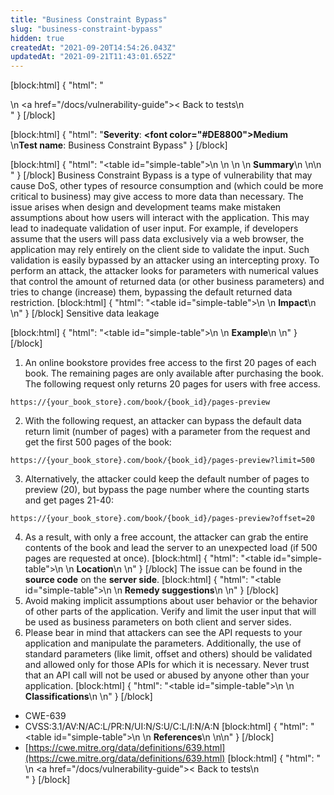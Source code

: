 ```yaml
---
title: "Business Constraint Bypass"
slug: "business-constraint-bypass"
hidden: true
createdAt: "2021-09-20T14:54:26.043Z"
updatedAt: "2021-09-21T11:43:01.652Z"
---
```

[block:html]
{
  "html": "<div>\n  <a href=\"/docs/vulnerability-guide\">< Back to tests</a>\n</div>"
}
[/block]

[block:html]
{
  "html": "<b>Severity</b>: <b><font color=\"#DE8800\">Medium</font></b><br>\n<b>Test name</b>: Business Constraint Bypass"
}
[/block]

[block:html]
{
  "html": "<table id=\"simple-table\">\n   <style>\n #simple-table {\n    border-collapse: separate;\n    width: 100%;\n    display: block;\n    display: table;\n  }\n#simple-table th {\n    padding: 1.5%;\n    text-align: left;\n    vertical-align: text-top;\n    background-color: #B2D6DA;\n  </style>\n  <body>\n    <tr>\n        <th><strong>Summary</strong></th>\n    </tr>\n</table>\n  </body>"
}
[/block]
Business Constraint Bypass is a type of vulnerability that may cause DoS, other types of resource consumption and (which could be more critical to business) may give access to more data than necessary. The issue arises when design and development teams make mistaken assumptions about how users will interact with the application. This may lead to inadequate validation of user input. For example, if developers assume that the users will pass data exclusively via a web browser, the application may rely entirely on the client side to validate the input. Such validation is easily bypassed by an attacker using an intercepting proxy. To perform an attack, the attacker looks for parameters with numerical values that control the amount of returned data (or other business parameters) and tries to change (increase) them, bypassing the default returned data restriction.
[block:html]
{
  "html": "<table id=\"simple-table\">\n    <tr>\n        <th><strong>Impact</strong></th>\n    </tr>\n</table>"
}
[/block]
Sensitive data leakage 

[block:html]
{
  "html": "<table id=\"simple-table\">\n    <tr>\n        <th><strong>Example</strong></th>\n    </tr>\n</table>"
}
[/block]
1. An online bookstore provides free access to the first 20 pages of each book. The remaining pages are only available after purchasing the book. The following request only returns 20 pages for users with free access.
```
https://{your_book_store}.com/book/{book_id}/pages-preview
```
2. With the following request, an attacker can bypass the default data return limit (number of pages) with a parameter from the request and get the first 500 pages of the book:
```
https://{your_book_store}.com/book/{book_id}/pages-preview?limit=500
```
3. Alternatively, the attacker could keep the default number of pages to preview (20), but bypass the page number where the counting starts and get pages 21-40:
```
https://{your_book_store}.com/book/{book_id}/pages-preview?offset=20
```
4. As a result, with only a free account, the attacker can grab the entire contents of the book and lead the server to an unexpected load (if 500 pages are requested at once).
[block:html]
{
  "html": "<table id=\"simple-table\">\n    <tr>\n        <th><strong>Location</strong></th>\n    </tr>\n</table>"
}
[/block]
The issue can be found in the **source code** on the **server side**.
[block:html]
{
  "html": "<table id=\"simple-table\">\n    <tr>\n        <th><strong>Remedy suggestions</strong></th>\n    </tr>\n</table>"
}
[/block]
1. Avoid making implicit assumptions about user behavior or the behavior of other parts of the application. Verify and limit the user input that will be used as business parameters on both client and server sides.
2. Please bear in mind that attackers can see the API requests to your application and manipulate the parameters. Additionally, the use of standard parameters (like limit, offset and others) should be validated and allowed only for those APIs for which it is necessary. Never trust that an API call will not be used or abused by anyone other than your application.
[block:html]
{
  "html": "<table id=\"simple-table\">\n    <tr>\n        <th><strong>Classifications</strong></th>\n    </tr>\n</table>"
}
[/block]
* CWE-639
* CVSS:3.1/AV:N/AC:L/PR:N/UI:N/S:U/C:L/I:N/A:N
[block:html]
{
  "html": "<table id=\"simple-table\">\n    <tr>\n        <th><strong>References</strong></th>\n    </tr>\n</table>\n"
}
[/block]
* [https://cwe.mitre.org/data/definitions/639.html](https://cwe.mitre.org/data/definitions/639.html)
[block:html]
{
  "html": "<div>\n  <a href=\"/docs/vulnerability-guide\">< Back to tests</a>\n</div>"
}
[/block]